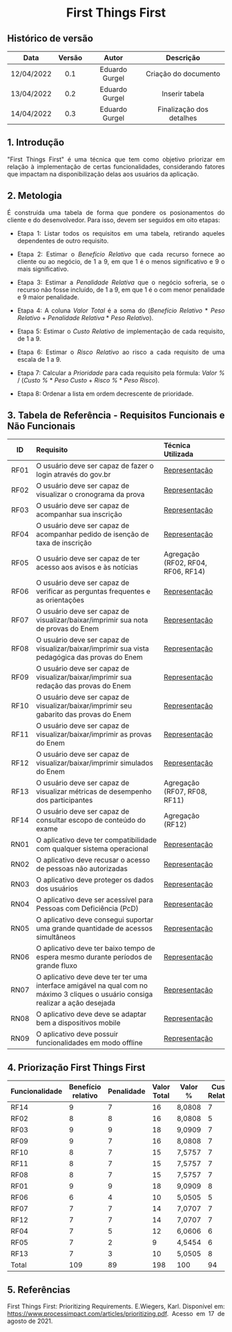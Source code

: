 # <center> First Things First

## Histórico de versão
| Data | Versão | Autor | Descrição |
| :-: | :-: | :-: | :-: |
| 12/04/2022 | 0.1 | Eduardo Gurgel | Criação do documento |
| 13/04/2022 | 0.2 | Eduardo Gurgel | Inserir tabela |
| 14/04/2022 | 0.3 | Eduardo Gurgel | Finalização dos detalhes |

<div align="justify">

## 1. Introdução
"First Things First" é uma técnica que tem como objetivo priorizar em relação à implementação de certas funcionalidades, considerando fatores que impactam na disponibilização delas aos usuários da aplicação.

## 2. Metologia
É construída uma tabela de forma que pondere os posionamentos do cliente e do desenvolvedor. Para isso, devem ser seguidos em oito etapas:

- Etapa 1: Listar todos os requisitos em uma tabela, retirando aqueles dependentes de outro requisito.

- Etapa 2: Estimar o _Benefício Relativo_ que cada recurso fornece ao cliente ou ao negócio, de 1 a 9, em que 1 é o menos significativo e 9 o mais significativo.

- Etapa 3: Estimar a _Penalidade Relativa_ que o negócio sofreria, se o recurso não fosse incluído, de 1 a 9, em que 1 é o com menor penalidade e 9 maior penalidade.

- Etapa 4: A coluna _Valor Total_ é a soma do (_Benefício Relativo_ * _Peso Relativo_ + _Penalidade Relativa_ * _Peso Relativo_).

- Etapa 5: Estimar o _Custo Relativo_ de implementação de cada requisito, de 1 a 9.

- Etapa 6: Estimar o _Risco Relativo_ ao risco a cada requisito de uma escala de 1 a 9.

- Etapa 7: Calcular a _Prioridade_ para cada requisito pela fórmula: _Valor %_ / (_Custo %_ * _Peso Custo_ + _Risco %_ * _Peso Risco_). 

- Etapa 8: Ordenar a lista em ordem decrescente de prioridade.


## 3. Tabela de Referência - Requisitos Funcionais e Não Funcionais
| ID | Requisito | Técnica Utilizada |
| :-: | :- | :- |
| RF01 | O usuário deve ser capaz de fazer o login através do gov.br | [Representação](../modelagem/nfrframework.md) |
| RF02 | O usuário deve ser capaz de visualizar o cronograma da prova | [Representação](../modelagem/nfrframework.md) |
| RF03 | O usuário deve ser capaz de acompanhar sua inscrição | [Representação](../modelagem/nfrframework.md) |
| RF04 | O usuário deve ser capaz de acompanhar pedido de isenção de taxa de inscrição | [Representação](../modelagem/nfrframework.md) |
| RF05 | O usuário deve ser capaz de ter acesso aos avisos e às notícias | Agregação (RF02, RF04, RF06, RF14) |
| RF06 | O usuário deve ser capaz de verificar as perguntas frequentes e as orientações | [Representação](../modelagem/nfrframework.md) |
| RF07 | O usuário deve ser capaz de visualizar/baixar/imprimir sua nota de provas do Enem | [Representação](../modelagem/nfrframework.md) |
| RF08 | O usuário deve ser capaz de visualizar/baixar/imprimir sua vista pedagógica das provas do Enem | [Representação](../modelagem/nfrframework.md) |
| RF09 | O usuário deve ser capaz de visualizar/baixar/imprimir sua redação das provas do Enem | [Representação](../modelagem/nfrframework.md) |
| RF10 | O usuário deve ser capaz de visualizar/baixar/imprimir seu gabarito das provas do Enem | [Representação](../modelagem/nfrframework.md) |
| RF11 | O usuário deve ser capaz de visualizar/baixar/imprimir as provas do Enem | [Representação](../modelagem/nfrframework.md) |
| RF12 | O usuário deve ser capaz de visualizar/baixar/imprimir simulados do Enem | [Representação](../modelagem/nfrframework.md) |
| RF13 | O usuário deve ser capaz de visualizar métricas de desempenho dos participantes | Agregação (RF07, RF08, RF11) |
| RF14 | O usuário deve ser capaz de consultar escopo de conteúdo do exame | Agregação (RF12) |
| RN01 | O aplicativo deve ter compatibilidade com qualquer sistema operacional | [Representação](../modelagem/nfrframework.md) |
| RN02 | O aplicativo deve recusar o acesso de pessoas não autorizadas | [Representação](../modelagem/nfrframework.md) |
| RN03 | O aplicativo deve proteger os dados dos usuários | [Representação](../modelagem/nfrframework.md) |
| RN04 | O aplicativo deve ser acessível para Pessoas com Deficiência (PcD) | [Representação](../modelagem/nfrframework.md) |
| RN05 | O aplicativo deve consegui suportar uma grande quantidade de acessos simultâneos | [Representação](../modelagem/nfrframework.md) |
| RN06 | O aplicativo deve ter baixo tempo de espera mesmo durante períodos de grande fluxo | [Representação](../modelagem/nfrframework.md) |
| RN07 | O aplicativo deve deve ter ter uma interface amigável na qual com no máximo 3 cliques o usuário consiga realizar a ação desejada | [Representação](../modelagem/nfrframework.md) |
| RN08 | O aplicativo deve deve se adaptar bem a dispositivos mobile | [Representação](../modelagem/nfrframework.md) |
| RN09 | O aplicativo deve possuir funcionalidades em modo offline | [Representação](../modelagem/nfrframework.md) |

## 4. Priorização First Things First
| Funcionalidade | Benefício relativo | Penalidade | Valor Total | Valor % | Custo Relativo | Custo % | Risco relativo | Risco % | Prioridade |
| -------------- | ------------------ | ---------- | ----------- | ------- | -------------- | ------- | -------------- | ------- | ---------- |
| RF14 |9|7|16|8,0808|7|7,4468|4|4,1237|0,6983|
| RF02 |8|8|16|8,0808|5|5,3191|7|7,2164|0,6446|
| RF03 |9|9|18|9,0909|7|7,4468|7|7,2164|0,6199|
| RF09 |9|7|16|8,0808|7|7,4468|7|7,2165|0,5510|
| RF10 |8|7|15|7,5757|7|7,4468|7|7,2165|0,5166|
| RF11 |8|7|15|7,5757|7|7,4468|7|7,2165|0,5166|
| RF08 |8|7|15|7,5757|7|7,4468|7|7,2165|0,5166|
| RF01 |9|9|18|9,0909|8|8,5106|9|9,2784|0,5110|
| RF06 |6|4|10|5,0505|5|5,3191|5|5,1546|0,4822|
| RF07|7|7|14|7,0707|7|7,4468|7|7,2165|0,4822|
| RF12 |7|7|14|7,0707|7|7,4468|7|7,216|0,4822|
| RF04 |7|5|12|6,0606|6|6,3829|8|8,2474|0,4142|
| RF05 |7|2|9|4,5454|6|6,3829|6|6,1856|0,3616|
| RF13 |7|3|10|5,0505|8|8,5106|9|9,2784|0,2839|
| Total |109|89|198|100|94|100|97|100|7,0814|

## 5. Referências
First Things First: Prioritizing Requirements. E.Wiegers, Karl. Disponível em: https://www.processimpact.com/articles/prioritizing.pdf. Acesso em 17 de agosto de 2021.
